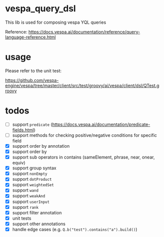 # vespa_query_dsl
This lib is used for composing vespa YQL queries

Reference: https://docs.vespa.ai/documentation/reference/query-language-reference.html

# usage
Please refer to the unit test:

https://github.com/vespa-engine/vespa/tree/master/client/src/test/groovy/ai/vespa/client/dsl/QTest.groovy

# todos
- [ ] support `predicate` (https://docs.vespa.ai/documentation/predicate-fields.html)
- [ ] support methods for checking positive/negative conditions for specific field
- [X] support order by annotation
- [X] support order by
- [X] support sub operators in contains (sameElement, phrase, near, onear, equiv)
- [X] support group syntax
- [X] support `nonEmpty`
- [X] support `dotProduct`
- [X] support `weightedSet`
- [X] support `wand`
- [X] support `weakAnd`
- [x] support `userInput`
- [x] support `rank`
- [x] support filter annotation
- [X] unit tests
- [X] support other annotations
- [X] handle edge cases (e.g. `Q.b("test").contains("a").build()`)
